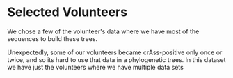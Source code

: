# Selected Volunteers

We chose a few of the volunteer's data where we have most of the sequences to build these trees. 

Unexpectedly, some of our volunteers became crAss-positive only once or twice, and so its hard to use that data in a phylogenetic trees. In this dataset we have just the volunteers where we have multiple data sets
